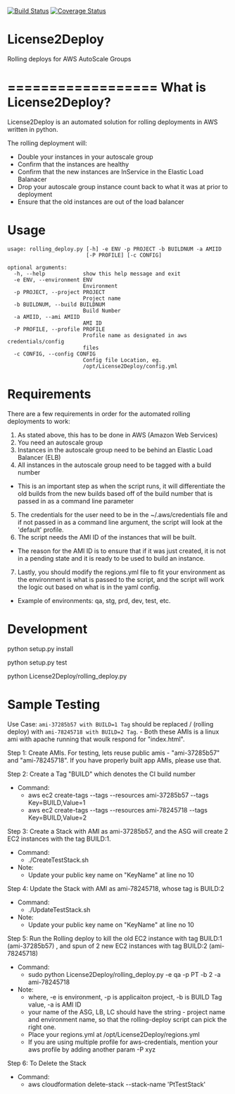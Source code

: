 [![Build Status](https://travis-ci.org/dandb/License2Deploy.svg)](https://travis-ci.org/dandb/License2Deploy)
[![Coverage Status](https://coveralls.io/repos/dandb/License2Deploy/badge.svg?branch=master&service=github)](https://coveralls.io/github/dandb/License2Deploy?branch=master)
# License2Deploy

Rolling deploys for AWS AutoScale Groups

==================
What is License2Deploy?
==================

License2Deploy is an automated solution for rolling deployments in AWS written in python. 

The rolling deployment will:
 - Double your instances in your autoscale group
 - Confirm that the instances are healthy
 - Confirm that the new instances are InService in the Elastic Load Balanacer
 - Drop your autoscale group instance count back to what it was at prior to deployment
 - Ensure that the old instances are out of the load balancer

Usage
==================
```
usage: rolling_deploy.py [-h] -e ENV -p PROJECT -b BUILDNUM -a AMIID
                         [-P PROFILE] [-c CONFIG]

optional arguments:
  -h, --help            show this help message and exit
  -e ENV, --environment ENV
                        Environment
  -p PROJECT, --project PROJECT
                        Project name
  -b BUILDNUM, --build BUILDNUM
                        Build Number
  -a AMIID, --ami AMIID
                        AMI ID
  -P PROFILE, --profile PROFILE
                        Profile name as designated in aws credentials/config
                        files
  -c CONFIG, --config CONFIG
                        Config file Location, eg.
                        /opt/License2Deploy/config.yml
```
Requirements
==================

There are a few requirements in order for the automated rolling deployments to work:

1. As stated above, this has to be done in AWS (Amazon Web Services)
2. You need an autoscale group
3. Instances in the autoscale group need to be behind an Elastic Load Balancer (ELB)
4. All instances in the autoscale group need to be tagged with a build number
  * This is an important step as when the script runs, it will differentiate the old builds
    from the new builds based off of the build number that is passed in as a command line parameter
5. The credentials for the user need to be in the ~/.aws/credentials file and if not passed in as a 
   command line argument, the script will look at the 'default' profile.
6. The script needs the AMI ID of the instances that will be built.
  * The reason for the AMI ID is to ensure that if it was just created, it is not in a pending state
    and it is ready to be used to build an instance.
7. Lastly, you should modify the regions.yml file to fit your environment as the environment is what is
   passed to the script, and the script will work the logic out based on what is in the yaml config.
  * Example of environments: qa, stg, prd, dev, test, etc.

Development
============

python setup.py install

python setup.py test

python License2Deploy/rolling_deploy.py


Sample Testing
===============
Use Case: `ami-37285b57 with BUILD=1 Tag` should be replaced / (rolling deploy) with `ami-78245718 with BUILD=2 Tag`. 
    - Both these AMIs is a linux ami with apache running that woulk respond for "index.html".

Step 1: Create AMIs. For testing, lets reuse public amis - "ami-37285b57" and "ami-78245718". If you have properly built app AMIs, please use that.

Step 2: Create a Tag "BUILD" which denotes the CI build number
  - Command: 
      - aws ec2 create-tags --tags --resources ami-37285b57 --tags Key=BUILD,Value=1
      - aws ec2 create-tags --tags --resources ami-78245718 --tags Key=BUILD,Value=2
      
Step 3: Create a Stack with AMI as ami-37285b57, and the ASG will create 2 EC2 instances with the tag BUILD:1.
  - Command:
      - ./CreateTestStack.sh
  - Note:
      - Update your  public key name on "KeyName" at line no 10

Step 4: Update the Stack with AMI as ami-78245718, whose tag is  BUILD:2
  - Command:
      - ./UpdateTestStack.sh
  - Note:
      - Update your  public key name on "KeyName" at line no 10

Step 5: Run the Rolling deploy to kill the old EC2 instance with tag BUILD:1 (ami-37285b57) , and spun of 2 new EC2 instances with tag BUILD:2 (ami-78245718)
  - Command:
      - sudo python License2Deploy/rolling_deploy.py -e qa -p PT -b 2 -a ami-78245718
  - Note:
      - where, -e is environment, -p is applicaiton project, -b is BUILD Tag value, -a is AMI ID
      - your name of the ASG, LB, LC should have the string - project name and environment name, so that the rolling-deploy script can pick the right one.
      - Place your regions.yml at /opt/License2Deploy/regions.yml
      - If you are using multiple profile for aws-credentials, mention your aws profile by adding another param -P xyz
      
      
Step 6: To Delete the Stack
  - Command:
      - aws cloudformation delete-stack --stack-name 'PtTestStack'